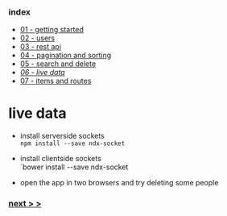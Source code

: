 ### index
- [01 - getting started](https://ndxbxrme.github.io/ndx-framework/docs/tutorial/01_getting_started)
- [02 - users](https://ndxbxrme.github.io/ndx-framework/docs/tutorial/02_users)
- [03 - rest api](https://ndxbxrme.github.io/ndx-framework/docs/tutorial/03_restapi)
- [04 - pagination and sorting](https://ndxbxrme.github.io/ndx-framework/docs/tutorial/04_paging_and_sorting)
- [05 - search and delete](https://ndxbxrme.github.io/ndx-framework/docs/tutorial/05_search_and_delete)
- _[06 - live data](https://ndxbxrme.github.io/ndx-framework/docs/tutorial/06_live_data)_
- [07 - items and routes](https://ndxbxrme.github.io/ndx-framework/docs/tutorial/07_items_and_routes)

# live data
- install serverside sockets  
`npm install --save ndx-socket`  

- install clientside sockets  
`bower install --save ndx-socket


- open the app in two browsers and try deleting some people  


### [next > >](https://ndxbxrme.github.io/ndx-framework/docs/tutorial/07_items_and_routes)